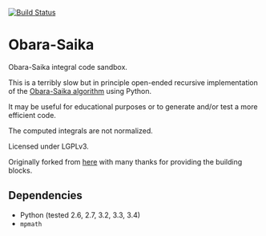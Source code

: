 [![Build Status](https://travis-ci.org/berquist/obarasaika.svg?branch=master)](https://travis-ci.org/berquist/obarasaika/builds)

# Obara-Saika

Obara-Saika integral code sandbox.

This is a terribly slow but in principle open-ended recursive
implementation of the
[Obara-Saika algorithm](http://dx.doi.org/10.1063/1.450106) using
Python.

It may be useful for educational purposes or to generate and/or test a
more efficient code.

The computed integrals are not normalized.

Licensed under LGPLv3.

Originally forked from [here](https://github.com/rbast/obara-saika)
with many thanks for providing the building blocks.

## Dependencies

* Python (tested 2.6, 2.7, 3.2, 3.3, 3.4)
* `mpmath`
